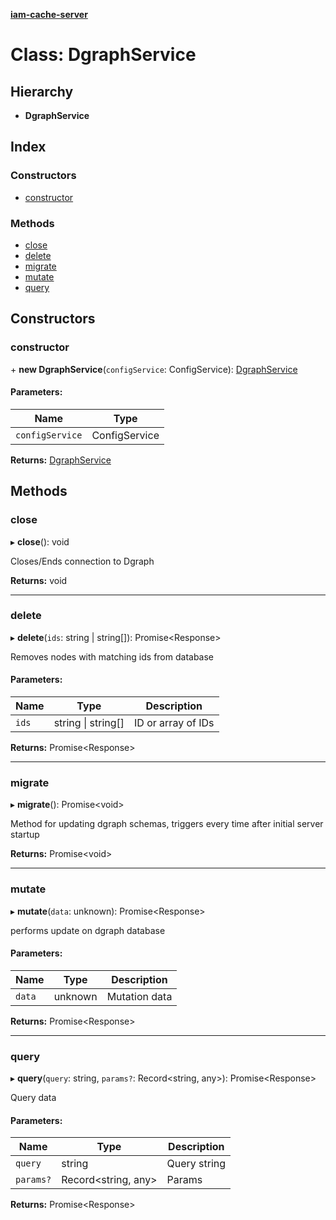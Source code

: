**[iam-cache-server](../README.md)**

# Class: DgraphService

## Hierarchy

* **DgraphService**

## Index

### Constructors

* [constructor](dgraphservice.md#constructor)

### Methods

* [close](dgraphservice.md#close)
* [delete](dgraphservice.md#delete)
* [migrate](dgraphservice.md#migrate)
* [mutate](dgraphservice.md#mutate)
* [query](dgraphservice.md#query)

## Constructors

### constructor

\+ **new DgraphService**(`configService`: ConfigService): [DgraphService](dgraphservice.md)

#### Parameters:

Name | Type |
------ | ------ |
`configService` | ConfigService |

**Returns:** [DgraphService](dgraphservice.md)

## Methods

### close

▸ **close**(): void

Closes/Ends connection to Dgraph

**Returns:** void

___

### delete

▸ **delete**(`ids`: string \| string[]): Promise<Response\>

Removes nodes with matching ids from database

#### Parameters:

Name | Type | Description |
------ | ------ | ------ |
`ids` | string \| string[] | ID or array of IDs  |

**Returns:** Promise<Response\>

___

### migrate

▸ **migrate**(): Promise<void\>

Method for updating dgraph schemas, triggers every time after initial server startup

**Returns:** Promise<void\>

___

### mutate

▸ **mutate**(`data`: unknown): Promise<Response\>

performs update on dgraph database

#### Parameters:

Name | Type | Description |
------ | ------ | ------ |
`data` | unknown | Mutation data  |

**Returns:** Promise<Response\>

___

### query

▸ **query**(`query`: string, `params?`: Record<string, any\>): Promise<Response\>

Query data

#### Parameters:

Name | Type | Description |
------ | ------ | ------ |
`query` | string | Query string |
`params?` | Record<string, any\> | Params  |

**Returns:** Promise<Response\>

